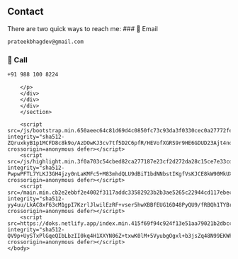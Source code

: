 
<!--
---
title: ""
description: "Drop us an email."
date: 2020-08-27T19:25:12+02:00
lastmod: 2020-08-27T19:25:12+02:00
draft: false
images: []
---

{{< email user="hello" domain="getdoks.org" >}}
-->

<html lang=en-us>
    <head>
        <meta charset=utf-8>
        <meta http-equiv=x-ua-compatible content="ie=edge">
        <meta name=viewport content="width=device-width,initial-scale=1,shrink-to-fit=no">
        <link rel=preload as=font href=https://doks.netlify.app/fonts/vendor/jost/jost-v4-latin-regular.woff2 type=font/woff2 crossorigin>
        <link rel=preload as=font href=https://doks.netlify.app/fonts/vendor/jost/jost-v4-latin-500.woff2 type=font/woff2 crossorigin>
        <link rel=preload as=font href=https://doks.netlify.app/fonts/vendor/jost/jost-v4-latin-700.woff2 type=font/woff2 crossorigin>
        <script>
            (()=>{
                var t = window.matchMedia && window.matchMedia("(prefers-color-scheme: dark)").matches
                  , e = localStorage.getItem("theme");
                t && e === null && (localStorage.setItem("theme", "dark"),
                document.documentElement.setAttribute("data-dark-mode", "")),
                t && e === "dark" && document.documentElement.setAttribute("data-dark-mode", ""),
                e === "dark" && document.documentElement.setAttribute("data-dark-mode", "")
            }
            )()
        </script>
        <link rel=stylesheet href=https://doks.netlify.app/main.9e9cdddadba6521d8de1c870389010e0459ac28545f698097b6bef756a9d6effaa3b5e03bd1c7d29875d724c823e470a9a32af08a2100a4813ae6c07b07b90d5.css integrity="sha512-npzd2tumUh2N4chwOJAQ4EWawoVF9pgJe2vvdWqdbv+qO14DvRx9KYddckyCPkcKmjKvCKIQCkgTrmwHsHuQ1Q==" crossorigin=anonymous>
        <noscript>
            <style>
                img.lazyload {
                    display: none
                }
            </style>
        </noscript>
        <meta name=robots content="index, follow">
        <meta name=googlebot content="index, follow, max-snippet:-1, max-image-preview:large, max-video-preview:-1">
        <meta name=bingbot content="index, follow, max-snippet:-1, max-image-preview:large, max-video-preview:-1">
        <title>Contact Prateek Bhagdev</title>
        <meta name=description content="Drop us an email.">
        <link rel=canonical href=https://doks.netlify.app/contact/>
        <meta property="og:locale" content="en_US">
        <meta property="og:type" content="article">
        <meta property="og:title" content="Contact">
        <meta property="og:description" content="Drop us an email.">
        <meta property="og:url" content="https://doks.netlify.app/contact/">
        <meta property="og:site_name" content="Prateek Bhagdev">
        <meta property="article:published_time" content="2020-08-27T19:25:12+02:00">
        <meta property="article:modified_time" content="2020-08-27T19:25:12+02:00">
        <meta property="og:image" content="https://doks.netlify.app/doks.png">
        <meta property="og:image:alt" content="Prateek Bhagdev">
        <meta name=twitter:card content="summary_large_image">
        <meta name=twitter:site content="@prateekbhagdev">
        <meta name=twitter:creator content="@prateekbhagdev">
        <meta name=twitter:title content="Contact">
        <meta name=twitter:description content="Drop us an email.">
        <meta name=twitter:image content="https://doks.netlify.app/doks.png">
        <meta name=twitter:image:alt content="Contact">
        <script type=application/ld+json>
            {"@context":"https://schema.org","@graph":[{"@type":"Organization","@id":"https://doks.netlify.app/#/schema/organization/1","name":"Doks","url":"https://doks.netlify.app/","sameAs":["https://twitter.com/prateekbhagdev","https://www.linkedin.com/in/prateekbhagdev/","https://github.com/h-enk/prateekbhagdev"],"logo":{"@type":"ImageObject","@id":"https://doks.netlify.app/#/schema/image/1","url":"https://doks.netlify.app/logo-doks.png","width":512,"height":512,"caption":"Doks"},"image":{"@id":"https://doks.netlify.app/#/schema/image/1"}},{"@type":"WebSite","@id":"https://doks.netlify.app/#/schema/website/1","url":"https://doks.netlify.app/","name":"Prateek Bhagdev","description":"I come from Shahdol, a small town in India. I completed my bachelors degree in Computer Science \u0026 Engineering, \u0026 Yeah... I dropped out of Electronics \u0026 Communication Engineering prior to that. I graduated as PGD in Advance Computing from Centre for Development of Advanced Computing, \u0026 PGD in Information Technology Management from Symbiosis Centre for Management \u0026 Human Resource Development.","publisher":{"@id":"https://doks.netlify.app/#/schema/organization/1"}},{"@type":"WebPage","@id":"https://doks.netlify.app/contact/","url":"https://doks.netlify.app/contact/","name":"Contact","description":"Drop us an email.","isPartOf":{"@id":"https://doks.netlify.app/#/schema/website/1"},"about":{"@id":"https://doks.netlify.app/#/schema/organization/1"},"datePublished":"2020-08-27T19:25:12CET","dateModified":"2020-08-27T19:25:12CET","breadcrumb":{"@id":"https://doks.netlify.app/contact/#/schema/breadcrumb/1"},"primaryImageOfPage":{"@id":"https://doks.netlify.app/contact/#/schema/image/2"},"inLanguage":"en-US","potentialAction":[{"@type":"ReadAction","target":["https://doks.netlify.app/contact/"]}]},{"@type":"BreadcrumbList","@id":"https://doks.netlify.app/contact/#/schema/breadcrumb/1","name":"Breadcrumbs","itemListElement":[{"@type":"ListItem","position":1,"item":{"@type":"WebPage","@id":"https://doks.netlify.app/","url":"https://doks.netlify.app/","name":"Home"}},{"@type":"ListItem","position":2,"item":{"@id":"https://doks.netlify.app/contact/"}}]},{"@context":"https://schema.org","@graph":[{"@type":"ImageObject","@id":"https://doks.netlify.app/contact/#/schema/image/2","url":"https://doks.netlify.app/doks.png","contentUrl":"https://doks.netlify.app/doks.png","caption":"Contact"}]}]}
        </script>
        <meta name=theme-color content="#fff">
        <link rel=icon href=https://doks.netlify.app/favicon.ico sizes=any>
        <link rel=icon type=image/svg+xml href=https://doks.netlify.app/favicon.svg>
        <link rel=apple-touch-icon sizes=180x180 href=https://doks.netlify.app/apple-touch-icon.png>
        <link rel=icon type=image/png sizes=32x32 href=https://doks.netlify.app/favicon-32x32.png>
        <link rel=icon type=image/png sizes=16x16 href=https://doks.netlify.app/favicon-16x16.png>
        <link rel=manifest crossorigin=use-credentials href=https://doks.netlify.app/site.webmanifest>
    </head>
    <body class="home">
        <div class="wrap container-xxl" role=document>
            <div class="home">
                <div class="row justify-content-center">
                    <div class="col-lg-12 text-center">
                        <article>
                            <h1>Contact</h1>
                        </article>
                    </div>
                </div>
            </div>
        </div>
        <section class="section section-sm">
        <div class="container">
        <div class="row justify-content-center text-left">
        <div class="col-lg-12">
        <p>
There are two quick ways to reach me:
### 📩 Email

```bash
prateekbhagdev@gmail.com
```

### 📲 Call

```bash
+91 988 100 8224
```
        </p>
        </div>
        </div>
        </div>
        </section>
        
        <script src=/js/bootstrap.min.650aeec64c81d69d4c0850fc73c93da3f0330cec0a27772feed7f90f60baa5f47f1c45687d71914bdafd1c4e860d40f6dc08ede27a2f08431ff929c9a2d24621.js integrity="sha512-ZQruxkyB1p1MCFD8c8k9o/AzDOwKJ3cv7tf5D2C6pfR/HEVofXGRS9r9HE6GDUD23Ajt4novCEMf+SnJotJGIQ==" crossorigin=anonymous defer></script>
        <script src=/js/highlight.min.3f0a703c54cbed82ca277187e23cf2d272da28c15ce7e33cde685d40b53d741893d5b74d35bb2d20a81f56c289084f245bdd0c9145d39d7094d3dfbc62d1326a.js integrity="sha512-PwpwPFTL7YLKJ3GH4jzy0nLaKMFc5+M83mhdQLU9dBiT1bdNNbstIKgfVsKJCE8kW90MkUXTnXCU09+8YtEyag==" crossorigin=anonymous defer></script>
        <script src=/main.min.cb2e2ebbf2e4002f3117addc33582923b2b3ae5265c22944cd117ebec7abe61c170417c4506d7a0f8f0fc9053dfdf441421d53601ac467042ff3d06ec0ba07fa.js integrity="sha512-yy4uu/LkAC8xF63cM1gpI7KzrlJlwilEzRF+vser5hwXBBfEUG16D48PyQU9/fRBQh1TYBrEZwQv89BuwLoH+g==" crossorigin=anonymous defer></script>
        <script src=https://doks.netlify.app/index.min.415f69f94c924f13e51aa79021b2dbcc823492ae07d575d8374e99fadc702b494cfb9572b9b80e83197e6f78ec66ae3c37df4429616c6630e23f6dd347a0cde5.js integrity="sha512-QV9p+UySTxPlGqeQIbLbzII0kq4H1XXYN06Z+txwK0lM+5VyubgOgxl+b3jsZq48N99EKWFsZjDiP23TR6DN5Q==" crossorigin=anonymous defer></script>
    </body>
</html>
